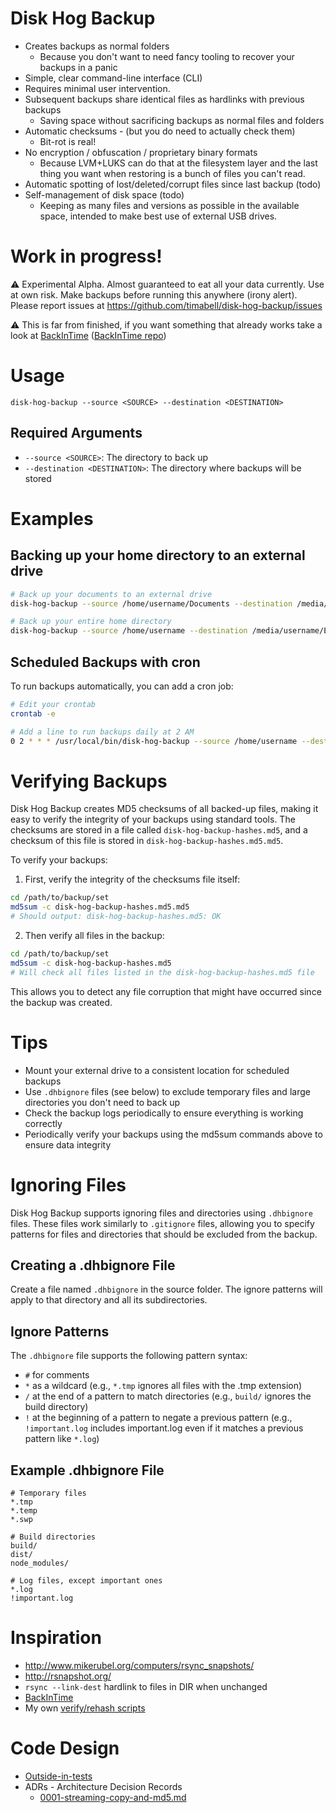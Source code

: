 # Disk Hog Backup

- Creates backups as normal folders
	- Because you don't want to need fancy tooling to recover your backups in a panic
- Simple, clear command-line interface (CLI)
- Requires minimal user intervention.
- Subsequent backups share identical files as hardlinks with previous backups
	- Saving space without sacrificing backups as normal files and folders
- Automatic checksums - (but you do need to actually check them)
	- Bit-rot is real!
- No encryption / obfuscation / proprietary binary formats
  - Because LVM+LUKS can do that at the filesystem layer and the last thing you want when restoring is a bunch of files you can't read.
- Automatic spotting of lost/deleted/corrupt files since last backup (todo)
- Self-management of disk space (todo)
	- Keeping as many files and versions as possible in the available space, intended to make best use of external USB drives.

# Work in progress!

⚠️ Experimental Alpha. Almost guaranteed to eat all your data currently. Use at
own risk. Make backups before running this anywhere (irony alert). Please report issues at <https://github.com/timabell/disk-hog-backup/issues>

⚠️ This is far from finished, if you want something that already works take a look
at [BackInTime](https://backintime.readthedocs.io/) ([BackInTime repo](https://github.com/bit-team/backintime))

# Usage

```
disk-hog-backup --source <SOURCE> --destination <DESTINATION>
```

## Required Arguments

- `--source <SOURCE>`: The directory to back up
- `--destination <DESTINATION>`: The directory where backups will be stored

# Examples

## Backing up your home directory to an external drive

```bash
# Back up your documents to an external drive
disk-hog-backup --source /home/username/Documents --destination /media/username/ExternalDrive/backups

# Back up your entire home directory
disk-hog-backup --source /home/username --destination /media/username/ExternalDrive/backups
```

## Scheduled Backups with cron

To run backups automatically, you can add a cron job:

```bash
# Edit your crontab
crontab -e

# Add a line to run backups daily at 2 AM
0 2 * * * /usr/local/bin/disk-hog-backup --source /home/username --destination /media/username/ExternalDrive/backups
```

# Verifying Backups

Disk Hog Backup creates MD5 checksums of all backed-up files, making it easy to verify the integrity of your backups using standard tools. The checksums are stored in a file called `disk-hog-backup-hashes.md5`, and a checksum of this file is stored in `disk-hog-backup-hashes.md5.md5`.

To verify your backups:

1. First, verify the integrity of the checksums file itself:

```bash
cd /path/to/backup/set
md5sum -c disk-hog-backup-hashes.md5.md5
# Should output: disk-hog-backup-hashes.md5: OK
```

2. Then verify all files in the backup:

```bash
cd /path/to/backup/set
md5sum -c disk-hog-backup-hashes.md5
# Will check all files listed in the disk-hog-backup-hashes.md5 file
```

This allows you to detect any file corruption that might have occurred since the backup was created.

# Tips

- Mount your external drive to a consistent location for scheduled backups
- Use `.dhbignore` files (see below) to exclude temporary files and large directories you don't need to back up
- Check the backup logs periodically to ensure everything is working correctly
- Periodically verify your backups using the md5sum commands above to ensure data integrity

# Ignoring Files

Disk Hog Backup supports ignoring files and directories using `.dhbignore` files. These files work similarly to `.gitignore` files, allowing you to specify patterns for files and directories that should be excluded from the backup.

## Creating a .dhbignore File

Create a file named `.dhbignore` in the source folder. The ignore patterns will apply to that directory and all its subdirectories.

## Ignore Patterns

The `.dhbignore` file supports the following pattern syntax:

- `#` for comments
- `*` as a wildcard (e.g., `*.tmp` ignores all files with the .tmp extension)
- `/` at the end of a pattern to match directories (e.g., `build/` ignores the build directory)
- `!` at the beginning of a pattern to negate a previous pattern (e.g., `!important.log` includes important.log even if it matches a previous pattern like `*.log`)

## Example .dhbignore File

```
# Temporary files
*.tmp
*.temp
*.swp

# Build directories
build/
dist/
node_modules/

# Log files, except important ones
*.log
!important.log
```

# Inspiration

* http://www.mikerubel.org/computers/rsync_snapshots/
* http://rsnapshot.org/
* `rsync --link-dest` hardlink to files in DIR when unchanged
* [BackInTime](https://backintime.readthedocs.io/)
* My own [verify/rehash scripts](https://gist.github.com/timabell/f70f34f8933b2abaf42789f8afdbd7d5)

# Code Design

* [Outside-in-tests](https://pod.0x5.uk/25)
* ADRs - Architecture Decision Records
	* [0001-streaming-copy-and-md5.md](doc/adr/0001-streaming-copy-and-md5.md)
